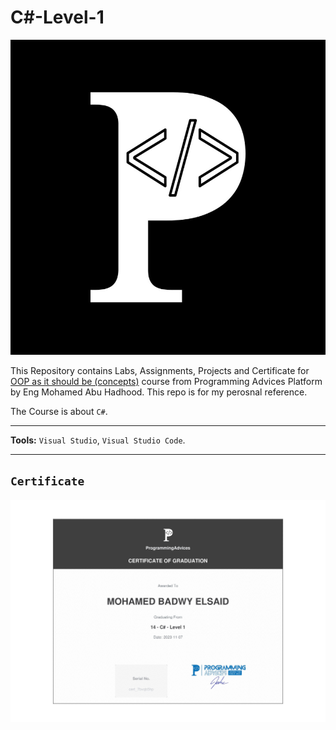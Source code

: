 # C#-Level-1

![Programming Advices Logo](/Programming%20Advices.jpg)

This Repository contains Labs, Assignments, Projects and Certificate for [OOP as it should be (concepts)](https://programmingadvices.com/courses) course from Programming Advices Platform by Eng Mohamed Abu Hadhood. This repo is for my perosnal reference.

The Course is about `C#`.

---

**Tools:** `Visual Studio`, `Visual Studio Code`.

---
 
## `Certificate`

![Certificate](/14%20-%20C%23%20-%20Level%201.jpg)
